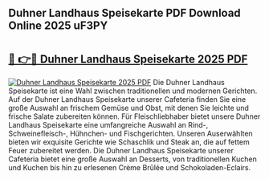 ## Duhner Landhaus Speisekarte PDF Download Online 2025 uF3PY

# <h2><a href="http://gc5gsxs.nevu.top/?p=Duhner+Landhaus+Speisekarte">🔗 👉🔴 Duhner Landhaus Speisekarte 2025 PDF</a></h2>

[![Duhner Landhaus Speisekarte 2025 PDF](https://i.imgur.com/dBaPXMq.png)](http://gc5gsxs.nevu.top/?p=Duhner+Landhaus+Speisekarte)
Die Duhner Landhaus Speisekarte ist eine Wahl zwischen traditionellen und modernen Gerichten. Auf der Duhner Landhaus Speisekarte unserer Cafeteria finden Sie eine große Auswahl an frischem Gemüse und Obst, mit denen Sie leichte und frische Salate zubereiten können. Für Fleischliebhaber bietet unsere Duhner Landhaus Speisekarte eine umfangreiche Auswahl an Rind-, Schweinefleisch-, Hühnchen- und Fischgerichten. Unseren Auserwählten bieten wir exquisite Gerichte wie Schaschlik und Steak an, die auf fettem Feuer zubereitet werden. Die Duhner Landhaus Speisekarte unserer Cafeteria bietet eine große Auswahl an Desserts, von traditionellen Kuchen und Kuchen bis hin zu erlesenen Crème Brûlée und Schokoladen-Eclairs.
